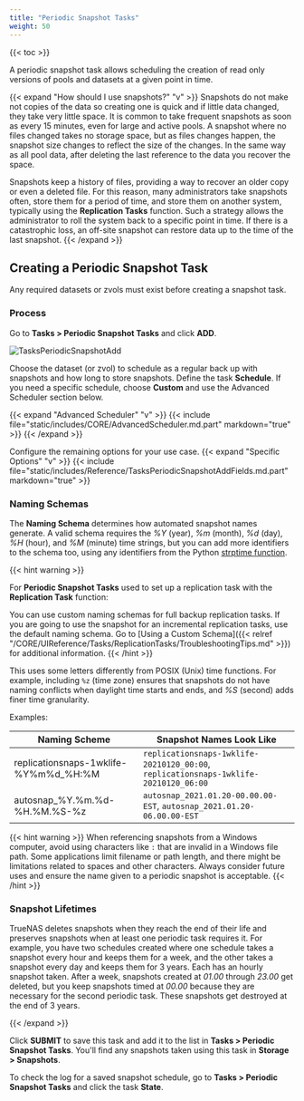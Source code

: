 ```yaml
---
title: "Periodic Snapshot Tasks"
weight: 50
---
```


{{< toc >}}

A periodic snapshot task allows scheduling the creation of read only versions of pools and datasets at a given point in time.

{{< expand "How should I use snapshots?" "v" >}}
Snapshots do not make not copies of the data so creating one is quick and if little data changed, they take very little space.
It is common to take frequent snapshots as soon as every 15 minutes, even for large and active pools.
A snapshot where no files changed takes no storage space, but as files changes happen, the snapshot size changes to reflect the size of the changes.
In the same way as all pool data, after deleting the last reference to the data you recover the space.

Snapshots keep a history of files, providing a way to recover an older copy or even a deleted file.
For this reason, many administrators take snapshots often, store them for a period of time, and store them on another system, typically using the **Replication Tasks** function.
Such a strategy allows the administrator to roll the system back to a specific point in time.
If there is a catastrophic loss, an off-site snapshot can restore data up to the time of the last snapshot.
{{< /expand >}}

## Creating a Periodic Snapshot Task

Any required datasets or zvols must exist before creating a snapshot task.

### Process

Go to **Tasks > Periodic Snapshot Tasks** and click **ADD**.

![TasksPeriodicSnapshotAdd](/images/CORE/12.0/TasksPeriodicSnapshotAdd.png "Creating a new Snapshot Task")

Choose the dataset (or zvol) to schedule as a regular back up with snapshots and how long to store snapshots.
Define the task **Schedule**.
If you need a specific schedule, choose **Custom** and use the Advanced Scheduler section below.

{{< expand "Advanced Scheduler" "v" >}}
{{< include file="static/includes/CORE/AdvancedScheduler.md.part" markdown="true" >}}
{{< /expand >}}

Configure the remaining options for your use case.
{{< expand "Specific Options" "v" >}}
{{< include file="static/includes/Reference/TasksPeriodicSnapshotAddFields.md.part" markdown="true" >}}

### Naming Schemas

The **Naming Schema** determines how automated snapshot names generate.
A valid schema requires the *%Y* (year), *%m* (month), *%d* (day), *%H* (hour), and *%M* (minute) time strings, but you can add more identifiers to the schema too, using any identifiers from the Python [strptime function](https://docs.python.org/3/library/datetime.html#strftime-and-strptime-behavior).

{{< hint warning >}}

For **Periodic Snapshot Tasks** used to set up a replication task with the **Replication Task** function:

You can use custom naming schemas for full backup replication tasks. If you are going to use the snapshot for an incremental replication tasks, use the default naming schema. Go to [Using a Custom Schema]({{< relref "/CORE/UIReference/Tasks/ReplicationTasks/TroubleshootingTips.md" >}}) for additional information.
{{< /hint >}}

This uses some letters differently from POSIX (Unix) time functions.
For example, including `%z` (time zone) ensures that snapshots do not have naming conflicts when daylight time starts and ends, and *%S* (second) adds finer time granularity.

Examples: 

| Naming Scheme | Snapshot Names Look Like |
|---------------|--------------------------|
| replicationsnaps-1wklife-%Y%m%d_%H:%M | `replicationsnaps-1wklife-20210120_00:00`, `replicationsnaps-1wklife-20210120_06:00` |
| autosnap_%Y.%m.%d-%H.%M.%S-%z | `autosnap_2021.01.20-00.00.00-EST`, `autosnap_2021.01.20-06.00.00-EST` |

{{< hint warning >}}
When referencing snapshots from a Windows computer, avoid using characters like `:` that are invalid in a Windows file path.
Some applications limit filename or path length, and there might be limitations related to spaces and other characters.
Always consider future uses and ensure the name given to a periodic snapshot is acceptable.
{{< /hint >}}

### Snapshot Lifetimes

TrueNAS deletes snapshots when they reach the end of their life and preserves snapshots when at least one periodic task requires it.
For example, you have two schedules created where one schedule takes a snapshot every hour and keeps them for a week, and the other takes a snapshot every day and keeps them for 3 years.
Each has an hourly snapshot taken.
After a week, snapshots created at *01.00* through *23.00* get deleted, but you keep snapshots timed at *00.00* because they are necessary for the second periodic task. 
These snapshots get destroyed at the end of 3 years.

{{< /expand >}}

Click **SUBMIT** to save this task and add it to the list in **Tasks > Periodic Snapshot Tasks**.
You'll find any snapshots taken using this task in **Storage > Snapshots**.

To check the log for a saved snapshot schedule, go to **Tasks > Periodic Snapshot Tasks** and click the task **State**.
